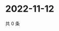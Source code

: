 # 2022-11-12

共 0 条

<!-- BEGIN WEIBO -->
<!-- 最后更新时间 Sat Nov 12 2022 15:00:54 GMT+0800 (China Standard Time) -->

<!-- END WEIBO -->
